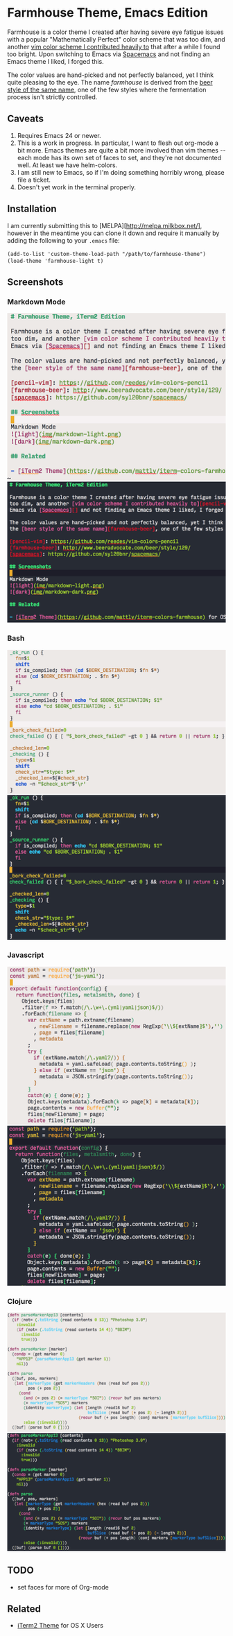 # Farmhouse Theme, Emacs Edition

Farmhouse is a color theme I created after having severe eye fatigue issues with a popular "Mathematically Perfect" color scheme that was too dim, and another [vim color scheme I contributed heavily to][pencil-vim] that after a while I found too bright.  Upon switching to Emacs via [Spacemacs][] and not finding an Emacs theme I liked, I forged this.

The color values are hand-picked and not perfectly balanced, yet I think quite pleasing to the eye.  The name *farmhouse* is derived from the [beer style of the same name][farmhouse-beer], one of the few styles where the fermentation process isn't strictly controlled.

[pencil-vim]: https://github.com/reedes/vim-colors-pencil
[farmhouse-beer]: http://www.beeradvocate.com/beer/style/129/
[spacemacs]: https://github.com/syl20bnr/spacemacs/

## Caveats

1. Requires Emacs 24 or newer.
2. This is a work in progress.  In particular, I want to flesh out org-mode a bit more.  Emacs themes are quite a bit more involved than vim themes -- each mode has its own set of faces to set, and they're not documented well.  At least we have helm-colors.
3. I am still new to Emacs, so if I'm doing something horribly wrong, please file a ticket.
4. Doesn't yet work in the terminal properly.

## Installation

I am currently submitting this to [MELPA][http://melpa.milkbox.net/], however in the meantime you can clone it down and require it manually by adding the following to your `.emacs` file:

```
(add-to-list 'custom-theme-load-path "/path/to/farmhouse-theme")
(load-theme 'farmhouse-light t)
```

## Screenshots

### Markdown Mode
![light](img/markdown-light.png)
![dark](img/markdown-dark.png)

### Bash
![light](img/bash-light.png)
![dark](img/bash-dark.png)

### Javascript
![light](img/js-light.png)
![dark](img/js-dark.png)

### Clojure
![light](img/clj-light.png)
![dark](img/clj-dark.png)

## TODO

- set faces for more of Org-mode

## Related

- [iTerm2 Theme](https://github.com/mattly/iterm-colors-farmhouse) for OS X Users
